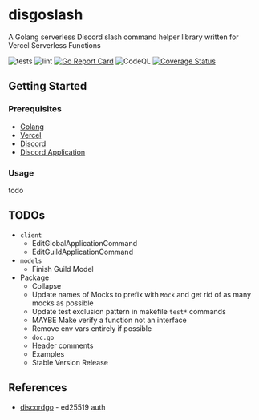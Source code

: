 # disgoslash
A Golang serverless Discord slash command helper library written for Vercel Serverless Functions

![tests](https://github.com/wafer-bw/disgoslash/workflows/tests/badge.svg)
![lint](https://github.com/wafer-bw/disgoslash/workflows/lint/badge.svg)
[![Go Report Card](https://goreportcard.com/badge/github.com/wafer-bw/disgoslash)](https://goreportcard.com/report/github.com/wafer-bw/disgoslash)
![CodeQL](https://github.com/wafer-bw/disgoslash/workflows/CodeQL/badge.svg)
[![Coverage Status](https://coveralls.io/repos/github/wafer-bw/disgoslash/badge.svg)](https://coveralls.io/github/wafer-bw/disgoslash)

## Getting Started

### Prerequisites
* [Golang](https://golang.org/dl/)
* [Vercel](https://vercel.com/)
* [Discord](https://discord.com/)
* [Discord Application](https://discord.com/developers/applications)

### Usage
todo

## TODOs
* `client`
    * EditGlobalApplicationCommand
    * EditGuildApplicationCommand
* `models`
    * Finish Guild Model
* Package
    * Collapse
    * Update names of Mocks to prefix with `Mock` and get rid of as many mocks as possible
    * Update test exclusion pattern in makefile `test*` commands
    * MAYBE Make verify a function not an interface
    * Remove env vars entirely if possible
    * `doc.go`
    * Header comments
    * Examples
    * Stable Version Release

## References
* [discordgo](https://github.com/bwmarrin/discordgo) - ed25519 auth

